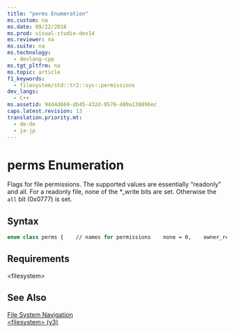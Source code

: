 ```yaml
---
title: "perms Enumeration"
ms.custom: na
ms.date: 09/22/2016
ms.prod: visual-studio-dev14
ms.reviewer: na
ms.suite: na
ms.technology: 
  - devlang-cpp
ms.tgt_pltfrm: na
ms.topic: article
f1_keywords: 
  - filesystem/std::tr2::sys::permissions
dev_langs: 
  - C++
ms.assetid: 94d4d669-db45-432d-9576-489a138896ec
caps.latest.revision: 13
translation.priority.mt: 
  - de-de
  - ja-jp
---
```

# perms Enumeration
Flags for file permissions. The supported values are essentially “readonly” and all. For a readonly file, none of the *_write bits are set. Otherwise the `all` bit (0x0777) is set.  
  
## Syntax  
  
```vb  
enum class perms {    // names for permissions    none = 0,    owner_read = 0400,    // S_IRUSR    owner_write = 0200,    // S_IWUSR    owner_exec = 0100,    // S_IXUSR    owner_all = 0700,    // S_IRWXU    group_read = 040,    // S_IRGRP    group_write = 020,    // S_IWGRP    group_exec = 010,    // S_IXGRP    group_all = 070,    // S_IRWXG    others_read = 04,    // S_IROTH    others_write = 02,    // S_IWOTH    others_exec = 01,    // S_IXOTH    others_all = 07,    // S_IRWXO    all = 0777,    set_uid = 04000,    // S_ISUID    set_gid = 02000,    // S_ISGID    sticky_bit = 01000,    // S_ISVTX    mask = 07777,    unknown = 0xFFFF,    add_perms = 0x10000,    remove_perms = 0x20000,    resolve_symlinks = 0x40000    };  
```  
  
## Requirements  
 <filesystem\>  
  
## See Also  
 [File System Navigation](../vs140/file-system-navigation.md)   
 [<filesystem\> (v3)](../vs140/-filesystem-.md)